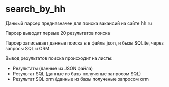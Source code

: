 # search_by_hh
Даныый парсер предназначен для поиска вакансий на сайте hh.ru

Парсер выводит первые 20 результатов поиска 

Парсер записывает данные поиска в в файлы json, и бызы SQLite, через запросы SQL и ORM

Вывод результатов поиска происходит на листы:
 - Результаты (данные из JSON файла)
 - Результат SQL (данные из базы полученые запросом SQL)
 - Результат SQL orm (данные из базы полученые запросом orm
